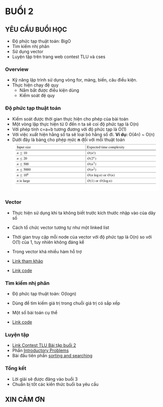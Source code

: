 
# BUỔI 2

## YÊU CẦU BUỔI HỌC

- Độ phức tạp thuật toán: BigO
- Tìm kiếm nhị phân
- Sử dụng vector
- Luyện tập trên trang web contest TLU và cses

### Overview

- Kỹ năng lập trình sử dụng vòng for, mảng, biến, câu điều kiện.
- Thực hiện chạy đệ quy
    - Nắm bắt được điều kiện dùng
    - Kiểm soát đệ quy

### Độ phức tạp thuật toán

- Kiểm soát được thời gian thực hiện cho phép của bài toán
- Một vòng lặp thực hiện từ 0 đến n ta sẽ coi độ phức tạp là O(n)
- Với phép tính c=a+b tương đương với độ phức tạp là O(1)
- Với việc xuất hiện hằng số ta sẽ loại bỏ hằng số đi. **Ví dụ:** O(4n) ~ O(n)
- Dưới đây là bảng cho phép mức **n** đối với mỗi thuật toán
![image](https://github.com/dtrungphong/ACM_OLP_2020/blob/master/Study_Plan/Week_2/Big_O/BIg_O.png)

### Vector

- Thực hiện sử dụng khi ta không biết trước kích thước nhập vào của dãy số
- Cách tổ chức vector tương tự như một linked list
- Thời gian truy cập mỗi node của vector với độ phức tạp là O(n) so với O(1) của 1, tuy nhiên không đáng kể
- Trong vector khá nhiều hàm hỗ trợ

- [Link tham khảo](http://www.cplusplus.com/reference/vector/vector/)
- [Link code](https://github.com/dtrungphong/ACM_OLP_2020/blob/master/Study_Plan/Week_2/Demo_Vector.cpp)

### Tìm kiếm nhị phân
- Độ phức tạp thuật toán: O(logn)
- Dùng để tìm kiếm giá trị trong chuỗi giá trị có sắp xếp
- Một số bài toán cụ thể

- [Link code](https://github.com/dtrungphong/ACM_OLP_2020/blob/master/Study_Plan/Week_2/Demo_binary_search.cpp)

### Luyện tập
- [Link Contest TLU Bài tập buổi 2]()
- Phần [Introductory Problems](https://cses.fi/problemset/list/)
- Bài đầu tiên phần [sorting and searching](https://cses.fi/problemset/task/1621)

### Tổng kết
- Lời giải sẽ được đăng vào buổi 3
- Chuẩn bị tốt các kiến thức buổi ba yêu cầu


## XIN CẢM ƠN
